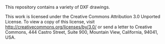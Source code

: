 This repository contains a variety of DXF drawings.

This work is licensed under the Creative Commons Attribution 3.0 Unported License. 
To view a copy of this license, visit http://creativecommons.org/licenses/by/3.0/ 
or send a letter to Creative Commons, 444 Castro Street, Suite 900, Mountain View, 
California, 94041, USA.
